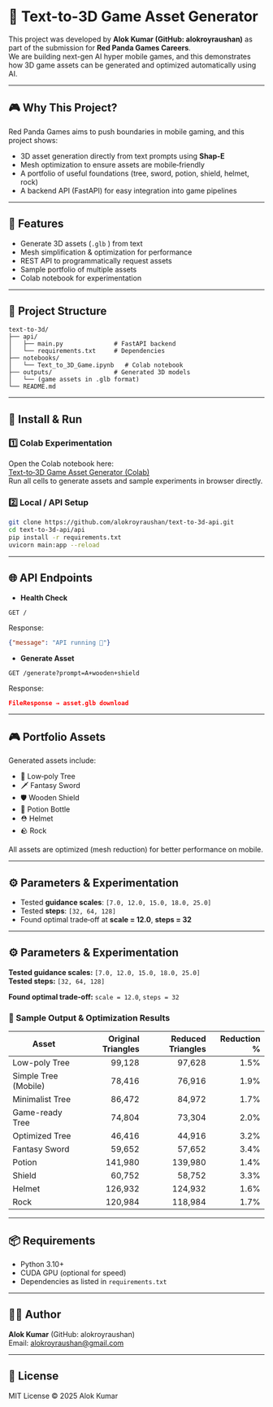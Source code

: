 # 🌳 Text-to-3D Game Asset Generator

This project was developed by **Alok Kumar (GitHub: alokroyraushan)** as part of the submission for **Red Panda Games Careers**.  
We are building next-gen AI hyper mobile games, and this demonstrates how 3D game assets can be generated and optimized automatically using AI.

---

## 🎮 Why This Project?
Red Panda Games aims to push boundaries in mobile gaming, and this project shows:
- 3D asset generation directly from text prompts using **Shap‑E**  
- Mesh optimization to ensure assets are mobile‑friendly  
- A portfolio of useful foundations (tree, sword, potion, shield, helmet, rock)  
- A backend API (FastAPI) for easy integration into game pipelines  

---

## 🚀 Features
- Generate 3D assets (`.glb` ) from text  
- Mesh simplification & optimization for performance  
- REST API to programmatically request assets  
- Sample portfolio of multiple assets  
- Colab notebook for experimentation  

---

## 📂 Project Structure
```
text-to-3d/
├── api/
│   ├── main.py              # FastAPI backend
│   └── requirements.txt     # Dependencies
├── notebooks/
│   └── Text_to_3D_Game.ipynb   # Colab notebook
├── outputs/                 # Generated 3D models
│   └── (game assets in .glb format)
└── README.md
```

---

## 🔧 Install & Run

### 1️⃣ Colab Experimentation
Open the Colab notebook here:  
[Text-to‑3D Game Asset Generator (Colab)](https://colab.research.google.com/drive/1Jil1QA8wtY4s4abOwS7X3lOM7YRQMRQb?usp=sharing)  
Run all cells to generate assets and sample experiments in browser directly.

### 2️⃣ Local / API Setup
```bash
git clone https://github.com/alokroyraushan/text-to-3d-api.git
cd text-to-3d-api/api
pip install -r requirements.txt
uvicorn main:app --reload
```

---

## 🌐 API Endpoints

- **Health Check**  
```http
GET /
```
Response:
```json
{"message": "API running 🚀"}
```

- **Generate Asset**  
```http
GET /generate?prompt=A+wooden+shield
```
Response:
```json
FileResponse → asset.glb download
```

---

## 🎮 Portfolio Assets
Generated assets include:
- 🌳 Low‑poly Tree  
- 🗡️ Fantasy Sword  
- 🛡️ Wooden Shield  
- 🧪 Potion Bottle  
- ⛑️ Helmet  
- 🪨 Rock  

All assets are optimized (mesh reduction) for better performance on mobile.

---

## ⚙️ Parameters & Experimentation
- Tested **guidance scales**: `[7.0, 12.0, 15.0, 18.0, 25.0]`  
- Tested **steps**: `[32, 64, 128]`  
- Found optimal trade‑off at **scale = 12.0**, **steps = 32**  

---

## ⚙️ Parameters & Experimentation

**Tested guidance scales:** `[7.0, 12.0, 15.0, 18.0, 25.0]`  
**Tested steps:** `[32, 64, 128]`  

**Found optimal trade‑off:** `scale = 12.0`, `steps = 32`  

### 📝 Sample Output & Optimization Results

| Asset                     | Original Triangles | Reduced Triangles | Reduction % |
|----------------------------|-----------------:|----------------:|------------:|
| Low-poly Tree              | 99,128           | 97,628          | 1.5%        | 
| Simple Tree (Mobile)       | 78,416           | 76,916          | 1.9%        | 
| Minimalist Tree            | 86,472           | 84,972          | 1.7%        | 
| Game-ready Tree            | 74,804           | 73,304          | 2.0%        | 
| Optimized Tree             | 46,416           | 44,916          | 3.2%        | 
| Fantasy Sword              | 59,652           | 57,652          | 3.4%        | 
| Potion                     | 141,980          | 139,980         | 1.4%        | 
| Shield                     | 60,752           | 58,752          | 3.3%        | 
| Helmet                     | 126,932          | 124,932         | 1.6%        | 
| Rock                       | 120,984          | 118,984         | 1.7%        | 


---
## 📦 Requirements
- Python 3.10+  
- CUDA GPU (optional for speed)  
- Dependencies as listed in `requirements.txt`

---

## 👨‍💻 Author
**Alok Kumar** (GitHub: alokroyraushan)  
Email: alokroyraushan@gmail.com  

---

## 📝 License
MIT License © 2025 Alok Kumar
